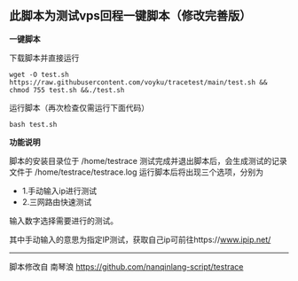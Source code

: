 此脚本为测试vps回程一键脚本（修改完善版）
---------------
 
 **一键脚本**
 
下载脚本并直接运行
````
wget -O test.sh https://raw.githubusercontent.com/voyku/tracetest/main/test.sh && chmod 755 test.sh &&./test.sh
````
运行脚本（再次检查仅需运行下面代码）

````
bash test.sh
````
    
**功能说明**

脚本的安装目录位于 /home/testrace
测试完成并退出脚本后，会生成测试的记录文件于 /home/testrace/testrace.log
运行脚本后将出现三个选项，分别为

- 1.手动输入ip进行测试
- 2.三网路由快速测试

输入数字选择需要进行的测试。

其中手动输入的意思为指定IP测试，获取自己ip可前往https://www.ipip.net/


----------


脚本修改自 南琴浪 https://github.com/nanqinlang-script/testrace
